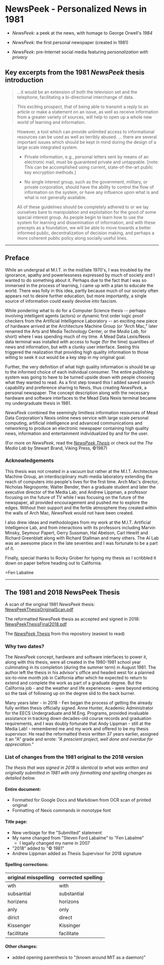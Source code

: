 # NewsPeek - Personalized News in 1981

* _NewsPeek:_ a peek at the news, with homage to George Orwell's _1984_

* _NewsPeek:_ the first personal newspaper (created in 1981)

* _NewsPeek:_ pre-Internet social media featuring _personalization with privacy_

## Key excerpts from the 1981 _NewsPeek_ thesis introduction

> ...it would be an extension of both the television set and the telephone, facilitating a
> bi-directional interchange of data.

> This exciting prospect, that of being able to transmit a reply to an article or make a
> statement on an issue, as well as receive information from a greater variety of sources,
> will help to open up a whole new world of learning and information.

> However, a tool which can provide unlimited access to informational resources can be
> used as well as terribly abused. ... there are several important issues which should be
> kept in mind during the design of a large scale integrated system.
>
> * Private information, e.g., personal letters sent by means of an electronic mail, must
>   be guaranteed private and untappable. \[note: This can be accomplished using current,
>   state-of-the-art public key encryption methods.\]
> 
> * No single interest group, such as the government, military, or private corporation,
>   should have the ability to control the flow of information on the system, or have any
>   influence upon what is and what is not generally available.
>
> All of these guidelines should be completely adhered to or we lay ourselves bare to
> manipulation and exploitation for the good of some special interest group. As people
> begin to learn how to use the system for learning and dissemination of information, and
> with these precepts as a foundation, we will be able to move towards a better informed
> public, decentralization of decision making, and perhaps a more coherent public policy
> along socially useful lines.

----

## Preface

While an undergrad at M.I.T. in the mid/late 1970's, I was troubled by the ignorance, apathy and powerlessness expressed by much of society and I wanted to do something about it. Perhaps due to the fact that I was so immersed in the process of learning, I came up with a plan to educate the world. There was folly in this idea, partly because much of our society often appears not to desire further education, but more importantly, a single source of information could easily devolve into fascism.

While pondering what to do for a Computer Science thesis -- perhaps involving intelligent agents (actors) or dynamic first order logic proof checkers from the Artificial Intelligence Laboratory -- an exciting new piece of hardware arrived at the Architecture Machine Group (or "Arch Mac," later renamed the Arts and Media Technology Center, or the _Media Lab_, for short) where I was spending much of my time. A Mead Data Lexis/Nexis data terminal was installed with access to huge (for the time) quantities of news and information, but with a clunky user interface. Seeing this triggered the realization that providing high quality information to those willing to seek it out would be a key step in my original goal.

Further, the very definition of what high quality information is should be up to the informed choice of each individual consumer. The entire publishing system was going to have to be turned upside down with people choosing what they wanted to read. As a first step toward this I added saved search capability and preference sharing to Nexis, thus creating _NewsPeek_, a personal newspaper. The concept description along with the necessary hardware and software interfaces to the Mead Data Nexis terminal became my undergraduate thesis in 1981.

_NewsPeek_ combined the seemingly limitless information resources of Mead Data Corporation's Nexis online news service with large scale personal computing, artificial intelligence and advanced communications and networking to produce an electronic newspaper containing high quality news, information and entertainment individualized by and for the user.

(For more on _NewsPeek_, read the [_NewsPeek Thesis_](thesis.md) or check out the _The Media Lab_ by Stewart Brand, Viking Press, ©1987)

### Acknowledgements

This thesis was not created in a vacuum but rather at the M.I.T. Architecture Machine Group, an interdisciplinary multi-media laboratory extending the reach of computers into people's lives for the first time. Arch Mac's director, Nicholas Negroponte; Walter Bender, then a graduate student and later the executive director of the Media Lab; and Andrew Lippman, a professor focusing on the future of TV while I was focusing on the future of the newspaper, all provided encouragement and pushed me to explore the edges. Without their support and the fertile atmosphere they created within the walls of Arch Mac, _NewsPeek_  would not have been created.

I also drew ideas and methodologies from my work at the M.I.T. Artificial Intelligence Lab, and from interactions with its professors including Marvin Minsky, Seymour Papert, Gerry Sussman, Hal Abelson, Carl Hewitt and Richard Greenblatt along with Richard Stallman and many others. The AI Lab was an awesome place in the late seventies and I was fortunate to be a part of it.

Finally, special thanks to Rocky Grober for typing my thesis as I scribbled it down on paper before heading out to California.

=Fen Labalme

----

## The 1981 and 2018 NewsPeek Thesis

A scan of the original 1981 _NewsPeek_ thesis:
[NewsPeekThesisOriginalScan.pdf](assets/NewsPeekThesisOriginalScan.pdf)

The reformatted _NewsPeek_ thesis as accepted and signed in 2018:
[NewsPeekThesisFinal2018.pdf](assets/NewsPeekThesisFinal2018.pdf)

The [_NewsPeek_ Thesis](thesis.md) from this repository (easiest to read)

### Why two dates?

The _NewsPeek_ concept, hardware and software interfaces to power it, along with this thesis, were all created in the 1980-1981 school year culminating in its completion (during the summer term) in August 1981. The author left the thesis in his advisor's office and headed west for a planned six-to-nine month job in California after which he expected to return to extend and complete the work as part of a graduate degree. But the California job - and the weather and life experiences - were beyond enticing so the task of following up on the degree slid to the back burner.

Many years later - in 2018 - Fen began the process of getting the already fully written thesis officially signed. Anne Hunter, Academic Administrator for the EECS Undergraduate and M.Eng. Programs, provided invaluable assistance in tracking down decades-old course records and graduation requirements, and I was doubly fortunate that Andy Lippman - still at the Media Lab! - remembered me and my work and offered to be my thesis supervisor. He read the reformatted thesis written 37 years earlier, assigned it an "A" grade and wrote: _"A prescient project, well done and overdue for appreciation."_

### List of changes from the 1981 original to the 2018 version

*The thesis that was signed in 2018 is identical to what was written and originally submitted in 1981 with only formatting and spelling changes as detailed below.*

#### Entire document:
* Formatted for Google Docs and Markdown from OCR scan of printed original
* Formatting of Nexis commands in monotype font

#### Title page:
* New verbiage for the "Submitted" statement
* My name changed from "Steven Ford Labalme" to "Fen Labalme"
   * I legally changed my name in 2007
* "2018" added to "© 1981"
* Andrew Lippman added as Thesis Supervisor for 2018 signature

#### Spelling corrections:
| original misspelling | corrected spelling |
|----------------------|--------------------|
| wth                  | with               |
| subsantial           | substantial        |
| horizens             | horizons           |
| anly                 | only               |
| dirict               | direct             |
| Kissenger            | Kissinger          |
| facillitate          | facilitate         |

#### Other changes:
* added opening parenthesis to "(known around MIT as a daemon)"
